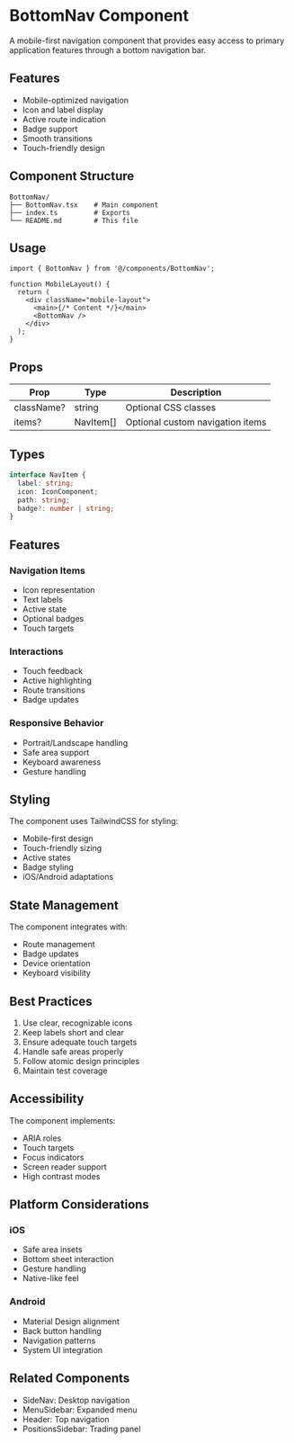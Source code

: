 # BottomNav Component

A mobile-first navigation component that provides easy access to primary application features through a bottom navigation bar.

## Features

- Mobile-optimized navigation
- Icon and label display
- Active route indication
- Badge support
- Smooth transitions
- Touch-friendly design

## Component Structure

```
BottomNav/
├── BottomNav.tsx    # Main component
├── index.ts         # Exports
└── README.md        # This file
```

## Usage

```tsx
import { BottomNav } from '@/components/BottomNav';

function MobileLayout() {
  return (
    <div className="mobile-layout">
      <main>{/* Content */}</main>
      <BottomNav />
    </div>
  );
}
```

## Props

| Prop | Type | Description |
|------|------|-------------|
| className? | string | Optional CSS classes |
| items? | NavItem[] | Optional custom navigation items |

## Types

```typescript
interface NavItem {
  label: string;
  icon: IconComponent;
  path: string;
  badge?: number | string;
}
```

## Features

### Navigation Items
- Icon representation
- Text labels
- Active state
- Optional badges
- Touch targets

### Interactions
- Touch feedback
- Active highlighting
- Route transitions
- Badge updates

### Responsive Behavior
- Portrait/Landscape handling
- Safe area support
- Keyboard awareness
- Gesture handling

## Styling

The component uses TailwindCSS for styling:
- Mobile-first design
- Touch-friendly sizing
- Active states
- Badge styling
- iOS/Android adaptations

## State Management

The component integrates with:
- Route management
- Badge updates
- Device orientation
- Keyboard visibility

## Best Practices

1. Use clear, recognizable icons
2. Keep labels short and clear
3. Ensure adequate touch targets
4. Handle safe areas properly
5. Follow atomic design principles
6. Maintain test coverage

## Accessibility

The component implements:
- ARIA roles
- Touch targets
- Focus indicators
- Screen reader support
- High contrast modes

## Platform Considerations

### iOS
- Safe area insets
- Bottom sheet interaction
- Gesture handling
- Native-like feel

### Android
- Material Design alignment
- Back button handling
- Navigation patterns
- System UI integration

## Related Components

- SideNav: Desktop navigation
- MenuSidebar: Expanded menu
- Header: Top navigation
- PositionsSidebar: Trading panel
